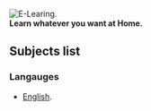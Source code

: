 ![E-Learing](http://www.therqa.com/assets/js/tiny_mce/plugins/imagemanager/files/Learning/eLearning/eLearning-Logo_WEB.png).
<br>
**Learn whatever you want at Home.**
## Subjects list

### Langauges
- [English](English).
  
